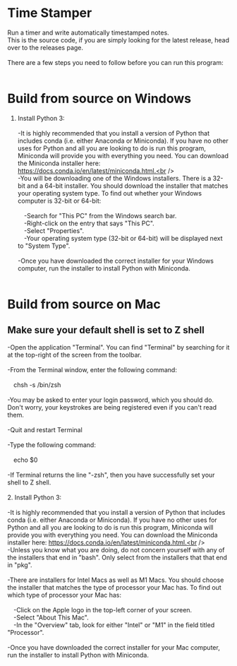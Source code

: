 # Time Stamper <br />
 Run a timer and write automatically timestamped notes.<br />
This is the source code, if you are simply looking for the latest release, head over to the releases page.<br />
<br />
There are a few steps you need to follow before you can run this program:<br />
<br />
# Build from source on Windows
1. Install Python 3:<br /><br />
-It is highly recommended that you install a version of Python that includes conda (i.e. either Anaconda or Miniconda). If you have no other uses for Python and all you are looking to do is run this program, Miniconda will provide you with everything you need. You can download the Miniconda installer here: https://docs.conda.io/en/latest/miniconda.html.<br /><br />
-You will be downloading one of the Windows installers. There is a 32-bit and a 64-bit installer. You should download the installer that matches your operating system type. To find out whether your Windows computer is 32-bit or 64-bit:<br /><br />
&emsp;-Search for "This PC" from the Windows search bar.<br />
&emsp;-Right-click on the entry that says "This PC".<br />
&emsp;-Select "Properties".<br />
&emsp;-Your operating system type (32-bit or 64-bit) will be displayed next to "System Type".<br /><br />
-Once you have downloaded the correct installer for your Windows computer, run the installer to install Python with Miniconda.<br /><br />

# Build from source on Mac
## Make sure your default shell is set to Z shell
-Open the application "Terminal". You can find "Terminal" by searching for it at the top-right of the screen from the toolbar.<br /><br />
-From the Terminal window, enter the following command:<br /><br />
&emsp;chsh -s /bin/zsh<br /><br />
-You may be asked to enter your login password, which you should do. Don't worry, your keystrokes are being registered even if you can't read them.<br /><br />
-Quit and restart Terminal<br /><br />
-Type the following command:<br /><br />
&emsp;echo $0<br /><br />
-If Terminal returns the line "-zsh", then you have successfully set your shell to Z shell.<br /><br />
2. Install Python 3:<br /><br />
-It is highly recommended that you install a version of Python that includes conda (i.e. either Anaconda or Miniconda). If you have no other uses for Python and all you are looking to do is run this program, Miniconda will provide you with everything you need. You can download the Miniconda installer here: https://docs.conda.io/en/latest/miniconda.html.<br /><br />
-Unless you know what you are doing, do not concern yourself with any of the installers that end in "bash". Only select from the installers that that end in "pkg".<br /><br />
-There are installers for Intel Macs as well as M1 Macs. You should choose the installer that matches the type of processor your Mac has. To find out which type of processor your Mac has:<br /><br />
&emsp;-Click on the Apple logo in the top-left corner of your screen.<br />
&emsp;-Select "About This Mac".<br />
&emsp;-In the "Overview" tab, look for either "Intel" or "M1" in the field titled "Processor".<br /><br />
-Once you have downloaded the correct installer for your Mac computer, run the installer to install Python with Miniconda.<br />
